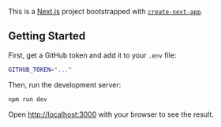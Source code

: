This is a [Next.js](https://nextjs.org/) project bootstrapped with [`create-next-app`](https://github.com/vercel/next.js/tree/canary/packages/create-next-app).

## Getting Started

First, get a GitHub token and add it to your `.env` file:

```bash
GITHUB_TOKEN="..."
```

Then, run the development server:

```bash
npm run dev
```

Open [http://localhost:3000](http://localhost:3000) with your browser to see the result.
